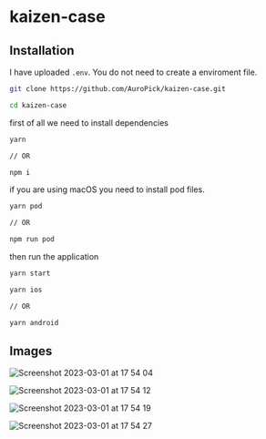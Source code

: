 # kaizen-case

## Installation

I have uploaded `.env`. You do not need to create a enviroment file.

```bash
git clone https://github.com/AuroPick/kaizen-case.git
```
```bash
cd kaizen-case
```
first of all we need to install dependencies
```bash
yarn

// OR

npm i
```
if you are using macOS you need to install pod files.
```bash
yarn pod

// OR

npm run pod
```
then run the application
```bash
yarn start
```
```bash
yarn ios

// OR

yarn android
```

## Images
![Screenshot 2023-03-01 at 17 54 04](https://user-images.githubusercontent.com/53499802/222179716-bdcb807e-0f73-43a8-82cb-88485a836b63.png)

![Screenshot 2023-03-01 at 17 54 12](https://user-images.githubusercontent.com/53499802/222179763-bb6bfd89-d2fc-41a9-bd8f-42d5a5231288.png)

![Screenshot 2023-03-01 at 17 54 19](https://user-images.githubusercontent.com/53499802/222179819-ea8fed04-e0ed-41c3-be58-280d68f70d26.png)

![Screenshot 2023-03-01 at 17 54 27](https://user-images.githubusercontent.com/53499802/222179840-070ab21f-2c40-4ede-b80d-fa5ad267e863.png)

